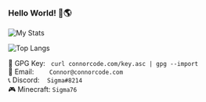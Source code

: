 ### Hello World! 👋🌎

![My Stats](https://github-readme-stats.vercel.app/api?username=Basicprogrammer10&count_private=true&show_icons=true&theme=dark)

![Top Langs](https://github-readme-stats.vercel.app/api/top-langs/?username=Basicprogrammer10&layout=compact&theme=dark)

🔑 GPG Key:&nbsp;&nbsp;&nbsp;`curl connorcode.com/key.asc | gpg --import`<br>
📧 Email:&nbsp;&nbsp;&nbsp;&nbsp;&nbsp;&nbsp;&nbsp;&nbsp;`Connor@connorcode.com`<br>
📞 Discord: &nbsp;&nbsp;&nbsp;`Sigma#8214`<br>
🎮 Minecraft: `Sigma76`
